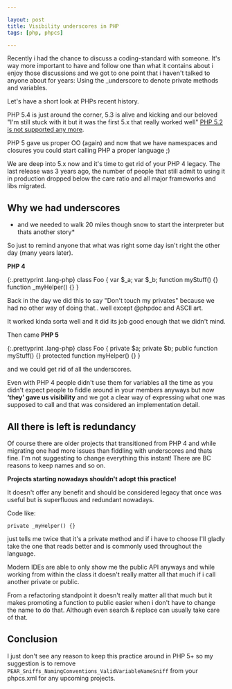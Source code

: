 ```yaml
---

layout: post
title: Visibility underscores in PHP
tags: [php, phpcs]

---
```


Recently i had the chance to discuss a coding-standard with someone. It's way more important to have and follow one than what it contains about i enjoy those discussions and we got to one point that i haven't talked to anyone about for years: Using the _underscore to denote private methods and variables.

Let's have a short look at PHPs recent history.

PHP 5.4 is just around the corner, 5.3 is alive and kicking and our beloved "I'm still stuck with it but it was the first 5.x that really worked well" [PHP 5.2 is not supported any more](http://www.php.net/archive/2011.php#id2011-08-18-1).

PHP 5 gave us proper OO (again) and now that we have namespaces and closures you could start calling PHP a proper language ;)

We are deep into 5.x now and it's time to get rid of your PHP 4 legacy. The last release was 3 years ago, the number of people that still admit to using it in production dropped below the care ratio and all major frameworks and libs migrated.

## Why we had underscores

* and we needed to walk 20 miles though snow to start the interpreter but thats another story*

So just to remind anyone that what was right some day isn't right the other day (many years later).

**PHP 4**

{:.prettyprint .lang-php}
	class Foo {
		var $_a;
		var $_b;
		function myStuff() {}
		function _myHelper() {}
	}

Back in the day we did this to say "Don't touch my privates" because we had no other way of doing that.. well except @phpdoc and ASCII art.

It worked kinda sorta well and it did its job good enough that we didn't mind.

Then came **PHP 5**

{:.prettyprint .lang-php}
	class Foo {
		private $a;
		private $b;
		public function myStuff() {}
		protected function myHelper() {}
	}


and we could get rid of all the underscores.

Even with PHP 4 people didn't use them for variables all the time as you didn't expect people to fiddle around in your members anyways but now **&lsquo;they' gave us visibility** and we got a clear way of expressing what one was supposed to call and that was considered an implementation detail.

## All there is left is redundancy

Of course there are older projects that transitioned from PHP 4 and while migrating one had more issues than fiddling with underscores and thats fine. I'm not suggesting to change everything this instant! There are BC reasons to keep names and so on.

**Projects starting nowadays shouldn't adopt this practice!**

It doesn't offer any benefit and should be considered legacy that once was useful but is superfluous and redundant nowadays.

Code like:

	private _myHelper() {}

just tells me twice that it's a private method and if i have to choose I'll gladly take the one that reads better and is commonly used throughout the language.

Modern IDEs are able to only show me the public API anyways and while working from within the class it doesn't really matter all that much if i call another private or public.

From a refactoring standpoint it doesn't really matter all that much but it makes promoting a function to public easier when i don't have to change the name to do that. Although even search &amp; replace can usually take care of that.

## Conclusion

I just don't see any reason to keep this practice around in PHP 5+ so my suggestion is to remove `PEAR_Sniffs_NamingConventions_ValidVariableNameSniff` from your phpcs.xml for any upcoming projects.
